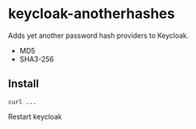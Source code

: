 # keycloak-anotherhashes

Adds yet another password hash providers to Keycloak.

* MD5
* SHA3-256

## Install

```
curl ...
```

Restart keycloak